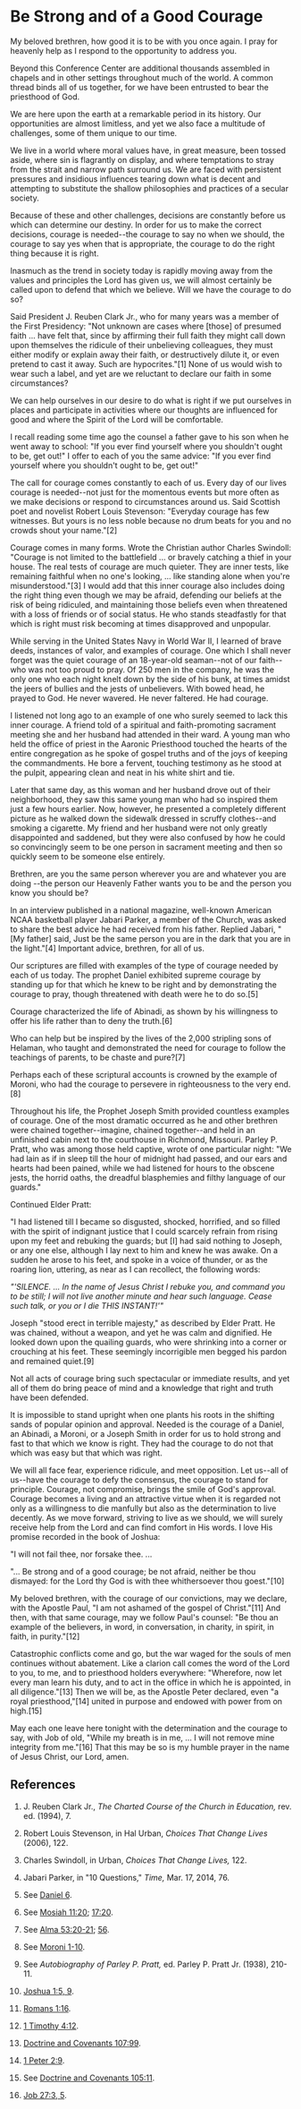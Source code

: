 # Be Strong and of a Good Courage

My beloved brethren, how good it is to be with you once again. I pray for
heavenly help as I respond to the opportunity to address you.

Beyond this Conference Center are additional thousands assembled in chapels
and in other settings throughout much of the world. A common thread binds all
of us together, for we have been entrusted to bear the priesthood of God.

We are here upon the earth at a remarkable period in its history. Our
opportunities are almost limitless, and yet we also face a multitude of
challenges, some of them unique to our time.

We live in a world where moral values have, in great measure, been tossed
aside, where sin is flagrantly on display, and where temptations to stray from
the strait and narrow path surround us. We are faced with persistent pressures
and insidious influences tearing down what is decent and attempting to
substitute the shallow philosophies and practices of a secular society.

Because of these and other challenges, decisions are constantly before us
which can determine our destiny. In order for us to make the correct
decisions, courage is needed--the courage to say no when we should, the
courage to say yes when that is appropriate, the courage to do the right thing
because it is right.

Inasmuch as the trend in society today is rapidly moving away from the values
and principles the Lord has given us, we will almost certainly be called upon
to defend that which we believe. Will we have the courage to do so?

Said President J. Reuben Clark Jr., who for many years was a member of the
First Presidency: "Not unknown are cases where [those] of presumed faith ...
have felt that, since by affirming their full faith they might call down upon
themselves the ridicule of their unbelieving colleagues, they must either
modify or explain away their faith, or destructively dilute it, or even
pretend to cast it away. Such are hypocrites."[1] None of us would wish to
wear such a label, and yet are we reluctant to declare our faith in some
circumstances?

We can help ourselves in our desire to do what is right if we put ourselves in
places and participate in activities where our thoughts are influenced for
good and where the Spirit of the Lord will be comfortable.

I recall reading some time ago the counsel a father gave to his son when he
went away to school: "If you ever find yourself where you shouldn't ought to
be, get out!" I offer to each of you the same advice: "If you ever find
yourself where you shouldn't ought to be, get out!"

The call for courage comes constantly to each of us. Every day of our lives
courage is needed--not just for the momentous events but more often as we make
decisions or respond to circumstances around us. Said Scottish poet and
novelist Robert Louis Stevenson: "Everyday courage has few witnesses. But
yours is no less noble because no drum beats for you and no crowds shout your
name."[2]

Courage comes in many forms. Wrote the Christian author Charles Swindoll:
"Courage is not limited to the battlefield ... or bravely catching a thief in
your house. The real tests of courage are much quieter. They are inner tests,
like remaining faithful when no one's looking, ... like standing alone when
you're misunderstood."[3] I would add that this inner courage also includes
doing the right thing even though we may be afraid, defending our beliefs at
the risk of being ridiculed, and maintaining those beliefs even when
threatened with a loss of friends or of social status. He who stands
steadfastly for that which is right must risk becoming at times disapproved
and unpopular.

While serving in the United States Navy in World War II, I learned of brave
deeds, instances of valor, and examples of courage. One which I shall never
forget was the quiet courage of an 18-year-old seaman--not of our faith--who
was not too proud to pray. Of 250 men in the company, he was the only one who
each night knelt down by the side of his bunk, at times amidst the jeers of
bullies and the jests of unbelievers. With bowed head, he prayed to God. He
never wavered. He never faltered. He had courage.

I listened not long ago to an example of one who surely seemed to lack this
inner courage. A friend told of a spiritual and faith-promoting sacrament
meeting she and her husband had attended in their ward. A young man who held
the office of priest in the Aaronic Priesthood touched the hearts of the
entire congregation as he spoke of gospel truths and of the joys of keeping
the commandments. He bore a fervent, touching testimony as he stood at the
pulpit, appearing clean and neat in his white shirt and tie.

Later that same day, as this woman and her husband drove out of their
neighborhood, they saw this same young man who had so inspired them just a few
hours earlier. Now, however, he presented a completely different picture as he
walked down the sidewalk dressed in scruffy clothes--and smoking a cigarette.
My friend and her husband were not only greatly disappointed and saddened, but
they were also confused by how he could so convincingly seem to be one person
in sacrament meeting and then so quickly seem to be someone else entirely.

Brethren, are you the same person wherever you are and whatever you are doing
--the person our Heavenly Father wants you to be and the person you know you
should be?

In an interview published in a national magazine, well-known American NCAA
basketball player Jabari Parker, a member of the Church, was asked to share
the best advice he had received from his father. Replied Jabari, "[My father]
said, Just be the same person you are in the dark that you are in the
light."[4] Important advice, brethren, for all of us.

Our scriptures are filled with examples of the type of courage needed by each
of us today. The prophet Daniel exhibited supreme courage by standing up for
that which he knew to be right and by demonstrating the courage to pray,
though threatened with death were he to do so.[5]

Courage characterized the life of Abinadi, as shown by his willingness to
offer his life rather than to deny the truth.[6]

Who can help but be inspired by the lives of the 2,000 stripling sons of
Helaman, who taught and demonstrated the need for courage to follow the
teachings of parents, to be chaste and pure?[7]

Perhaps each of these scriptural accounts is crowned by the example of Moroni,
who had the courage to persevere in righteousness to the very end.[8]

Throughout his life, the Prophet Joseph Smith provided countless examples of
courage. One of the most dramatic occurred as he and other brethren were
chained together--imagine, chained together--and held in an unfinished cabin
next to the courthouse in Richmond, Missouri. Parley P. Pratt, who was among
those held captive, wrote of one particular night: "We had lain as if in sleep
till the hour of midnight had passed, and our ears and hearts had been pained,
while we had listened for hours to the obscene jests, the horrid oaths, the
dreadful blasphemies and filthy language of our guards."

Continued Elder Pratt:

"I had listened till I became so disgusted, shocked, horrified, and so filled
with the spirit of indignant justice that I could scarcely refrain from rising
upon my feet and rebuking the guards; but [I] had said nothing to Joseph, or
any one else, although I lay next to him and knew he was awake. On a sudden he
arose to his feet, and spoke in a voice of thunder, or as the roaring lion,
uttering, as near as I can recollect, the following words:

_"'SILENCE. ... In the name of Jesus Christ I rebuke you, and command you to be
still; I will not live another minute and hear such language. Cease such talk,
or you or I die THIS INSTANT!'"_

Joseph "stood erect in terrible majesty," as described by Elder Pratt. He was
chained, without a weapon, and yet he was calm and dignified. He looked down
upon the quailing guards, who were shrinking into a corner or crouching at his
feet. These seemingly incorrigible men begged his pardon and remained
quiet.[9]

Not all acts of courage bring such spectacular or immediate results, and yet
all of them do bring peace of mind and a knowledge that right and truth have
been defended.

It is impossible to stand upright when one plants his roots in the shifting
sands of popular opinion and approval. Needed is the courage of a Daniel, an
Abinadi, a Moroni, or a Joseph Smith in order for us to hold strong and fast
to that which we know is right. They had the courage to do not that which was
easy but that which was right.

We will all face fear, experience ridicule, and meet opposition. Let us--all
of us--have the courage to defy the consensus, the courage to stand for
principle. Courage, not compromise, brings the smile of God's approval.
Courage becomes a living and an attractive virtue when it is regarded not only
as a willingness to die manfully but also as the determination to live
decently. As we move forward, striving to live as we should, we will surely
receive help from the Lord and can find comfort in His words. I love His
promise recorded in the book of Joshua:

"I will not fail thee, nor forsake thee. ...

"... Be strong and of a good courage; be not afraid, neither be thou dismayed:
for the Lord thy God is with thee whithersoever thou goest."[10]

My beloved brethren, with the courage of our convictions, may we declare, with
the Apostle Paul, "I am not ashamed of the gospel of Christ."[11] And then,
with that same courage, may we follow Paul's counsel: "Be thou an example of
the believers, in word, in conversation, in charity, in spirit, in faith, in
purity."[12]

Catastrophic conflicts come and go, but the war waged for the souls of men
continues without abatement. Like a clarion call comes the word of the Lord to
you, to me, and to priesthood holders everywhere: "Wherefore, now let every
man learn his duty, and to act in the office in which he is appointed, in all
diligence."[13] Then we will be, as the Apostle Peter declared, even "a royal
priesthood,"[14] united in purpose and endowed with power from on high.[15]

May each one leave here tonight with the determination and the courage to say,
with Job of old, "While my breath is in me, ... I will not remove mine integrity
from me."[16] That this may be so is my humble prayer in the name of Jesus
Christ, our Lord, amen.

## References

  1. J. Reuben Clark Jr., _The Charted Course of the Church in Education,_ rev. ed. (1994), 7.

  2. Robert Louis Stevenson, in Hal Urban, _Choices That Change Lives_ (2006), 122.

  3. Charles Swindoll, in Urban, _Choices That Change Lives,_ 122.

  4. Jabari Parker, in "10 Questions," _Time,_ Mar. 17, 2014, 76.

  5. See [Daniel 6](https://www.lds.org/scriptures/ot/dan/6?lang=eng).

  6. See [Mosiah 11:20](https://www.lds.org/scriptures/bofm/mosiah/11.20?lang=eng#19); [17:20](https://www.lds.org/scriptures/bofm/mosiah/17.20?lang=eng#19).

  7. See [Alma 53:20-21](https://www.lds.org/scriptures/bofm/alma/53.20-21?lang=eng#19); [56](https://www.lds.org/scriptures/bofm/alma/56?lang=eng).

  8. See [Moroni 1-10](https://www.lds.org/scriptures/bofm/moro/1?span=1-10&lang=eng).

  9. See _Autobiography of Parley P. Pratt,_ ed. Parley P. Pratt Jr. (1938), 210-11.

  10. [Joshua 1:5, 9](https://www.lds.org/scriptures/ot/josh/1.5,9?lang=eng#4).

  11. [Romans 1:16](https://www.lds.org/scriptures/nt/rom/1.16?lang=eng#15).

  12. [1 Timothy 4:12](https://www.lds.org/scriptures/nt/1-tim/4.12?lang=eng#11).

  13. [Doctrine and Covenants 107:99](https://www.lds.org/scriptures/dc-testament/dc/107.99?lang=eng#98).

  14. [1 Peter 2:9](https://www.lds.org/scriptures/nt/1-pet/2.9?lang=eng#8).

  15. See [Doctrine and Covenants 105:11](https://www.lds.org/scriptures/dc-testament/dc/105.11?lang=eng#10).

  16. [Job 27:3, 5](https://www.lds.org/scriptures/ot/job/27.3,5?lang=eng#2).

